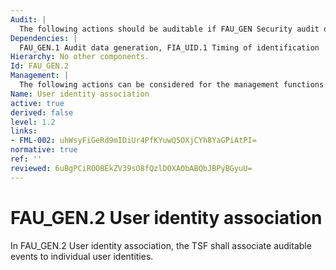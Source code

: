 ```yaml
---
Audit: |
  The following actions should be auditable if FAU_GEN Security audit data generation is included in the PP, PP-Module, functional package or ST: a) there are no auditable events foreseen.
Dependencies: |
  FAU_GEN.1 Audit data generation, FIA_UID.1 Timing of identification
Hierarchy: No other components.
Id: FAU_GEN.2
Management: |
  The following actions can be considered for the management functions in FMT: a) there are no management activities foreseen.
Name: User identity association
active: true
derived: false
level: 1.2
links:
- FML-002: uhWsyFiGeRd9mIDiUr4PfKYuwQ5OXjCYh8YaGPiAtPI=
normative: true
ref: ''
reviewed: 6uBgPCiROOBEkZV39sO8fQzlD0XAObABQbJBPyBGyuU=
---
```


# FAU_GEN.2 User identity association

In FAU_GEN.2 User identity association, the TSF shall associate auditable events to individual user identities.